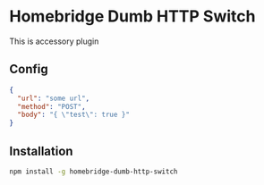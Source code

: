 # Homebridge Dumb HTTP Switch

This is accessory plugin

## Config
```json
{
  "url": "some url",
  "method": "POST",
  "body": "{ \"test\": true }"
}
```


## Installation

```bash
npm install -g homebridge-dumb-http-switch
```

